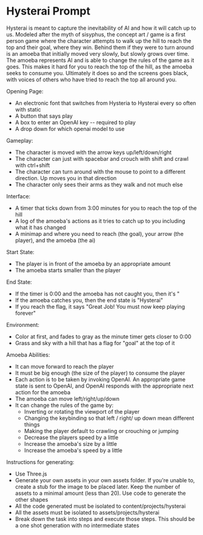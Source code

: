 # Hysterai Prompt


Hysterai is meant to capture the inevitability of AI and how it will catch up to us. Modeled after the myth of sisyphus, the concept art / game is a first person game where the character attempts to walk up the hill to reach the top and their goal, where they win. Behind them if they were to turn around is an amoeba that initially moved very slowly, but slowly grows over time. The amoeba represents AI and is able to change the rules of the game as it goes. This makes it hard for you to reach the top of the hill, as the amoeba seeks to consume you. Ultimately it does so and the screens goes black, with voices of others who have tried to reach the top all around you. 

Opening Page:
- An electronic font that switches from Hysteria to Hysterai every so often with static
- A button that says play
- A box to enter an OpenAI key -- required to play
- A drop down for which openai model to use

Gameplay:
- The character is moved with the arrow keys up/left/down/right
- The character can just with spacebar and crouch with shift and crawl with ctrl+shift
- The character can turn around with the mouse to point to a different direction. Up moves you in that direction
- The character only sees their arms as they walk and not much else

Interface:
- A timer that ticks down from 3:00 minutes for you to reach the top of the hill
- A log of the amoeba's actions as it tries to catch up to you including what it has changed
- A minimap and where you need to reach (the goal), your arrow (the player), and the amoeba (the ai)

Start State:
- The player is in front of the amoeba by an appropriate amount
- The amoeba starts smaller than the player

End State:
- If the timer is 0:00 and the amoeba has not caught you, then it's "
- If the amoeba catches you, then the end state is "Hysterai"
- If you reach the flag, it says "Great Job! You must now keep playing forever"

Environment:
- Color at first, and fades to gray as the minute timer gets closer to 0:00
- Grass and sky with a hill that has a flag for "goal" at the top of it

Amoeba Abilities:
- It can move forward to reach the player
- It must be big enough (the size of the player) to consume the player
- Each action is to be taken by invoking OpenAI. An appropriate game state is sent to OpenAI, and OpenAI responds with the appropriate next action for the amoeba
- The amoeba can move left/right/up/down
- It can change the rules of the game by:
    - Inverting or rotating the viewport of the player
    - Changing the keybinding so that left / right/ up down mean different things
    - Making the player default to crawling or crouching or jumping
    - Decrease the players speed by a little
    - Increase the amoeba's size by a little
    - Increase the amoeba's speed by a little


Instructions for generating:
- Use Three.js
- Generate your own assets in your own assets folder. If you're unable to, create a stub for the image to be placed later. Keep the number of assets to a minimal amount (less than 20). Use code to generate the other shapes
- All the code generated must be isolated to content/projects/hysterai
- All the assets must be isolated to assets/projects/hysterai
- Break down the task into steps and execute those steps. This should be a one shot generation with no intermediate states